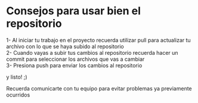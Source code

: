 # Consejos para usar bien el repositorio

1- Al iniciar tu trabajo en el proyecto recuerda utilizar pull para actualizar tu archivo con lo que se haya subido al repositorio <br/>
2- Cuando vayas a subir tus cambios al repositorio recuerda hacer un commit para seleccionar los archivos que vas a cambiar <br/>
3- Presiona push para enviar los cambios al repositorio <br/>

y listo! ;)

Recuerda comunicarte con tu equipo para evitar problemas ya previamente ocurridos

